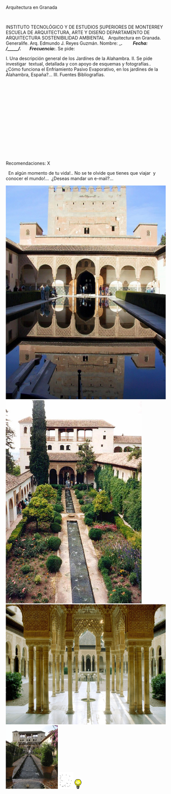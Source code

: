 

Arquitectura en 
 Granada 




 


INSTITUTO TECNOLÓGICO Y DE ESTUDIOS SUPERIORES DE 
 MONTERREY
ESCUELA DE ARQUITECTURA, ARTE Y 
 DISEÑO
DEPARTAMENTO DE ARQUITECTURA
SOSTENIBILIDAD AMBIENTAL
 
Arquitectura en Granada. 
 Generalife.
Arq. Edmundo J. Reyes 
 Guzmán.
Nombre: _________________________.          Fecha:  ____/_____/_______.        
 Frecuencia:_____________________.
Se pide: 
 
I. Una descripción general de los Jardínes de la 
 Alahambra.
II. Se pide investigar  textual, detallada y con apoyo de 
 esquemas y fotografías.. ¿Cómo funciona el Enfriamiento Pasivo Evaporativo, 
 en los jardines de la Alahambra, 
 España?...
III. Fuentes 
 Bibliografías.





 

 


 

 










    


 
        
 


 


 








Recomendaciones:
X

  En algún momento de tu vida!.. No se te olvide que tienes que 
 viajar  y conocer el mundo!... 
 ¿Deseas mandar un e-mail?...


![](./Alhambra.1.jpg)
![](./Alahambra.3.jpg)
![](./Alahambra.4.jpg)
![](./Alahambra.gif)
![](./email_41.gif)
![](./sugerencias.gif)
